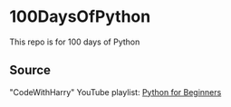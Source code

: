 # 100DaysOfPython
This repo is for 100 days of Python

## Source
"CodeWithHarry" YouTube playlist: [Python for Beginners](https://www.youtube.com/playlist?list=PLu0W_9lII9agwh1XjRt242xIpHhPT2llg)
